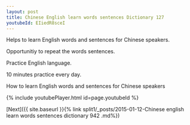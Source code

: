 ```yaml
---
layout: post
title: Chinese English learn words sentences Dictionary 127 
youtubeId: EIiedR8sceI
---
```

 
 
Helps to learn English words and sentences for Chinese speakers.

Opportunitiy to repeat the words sentences. 

Practice English language. 
 
10 minutes practice every day. 
 
How to learn English words and sentences for Chinese speakers 
 
{% include youtubePlayer.html id=page.youtubeId %}
 
 
[Next]({{ site.baseurl }}{% link  split1/_posts/2015-01-12-Chinese english learn words sentences dictionary 942 .md%})
 
